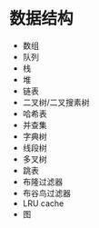 # 数据结构
- 数组
-  队列
-  栈
-  堆
-  链表
-  二叉树/二叉搜素树
-  哈希表
-  并查集
-  字典树
-  线段树
-  多叉树
-  跳表
-  布隆过滤器
-  布谷鸟过滤器
-  LRU cache
-  图
